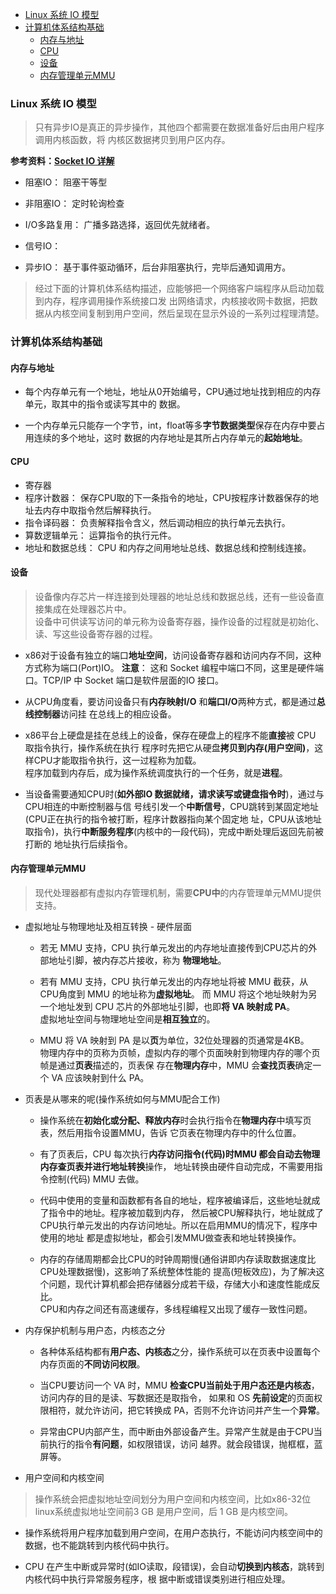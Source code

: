 
<!-- vim-markdown-toc GFM -->

- [Linux 系统 IO 模型](#linux-系统-io-模型)
- [计算机体系结构基础](#计算机体系结构基础)
  - [内存与地址](#内存与地址)
  - [CPU](#cpu)
  - [设备](#设备)
  - [内存管理单元MMU](#内存管理单元mmu)

<!-- vim-markdown-toc -->



### Linux 系统 IO 模型

> 只有异步IO是真正的异步操作，其他四个都需要在数据准备好后由用户程序调用内核函数，将
  内核区数据拷贝到用户区内存。


**参考资料：[Socket IO 详解](https://github.com/CyC2018/CS-Notes/blob/master/notes/Socket.md)**


- 阻塞IO： 阻塞干等型

- 非阻塞IO： 定时轮询检查

- I/O多路复用： 广播多路选择，返回优先就绪者。

- 信号IO： 

- 异步IO： 基于事件驱动循环，后台非阻塞执行，完毕后通知调用方。



> 经过下面的计算机体系结构描述，应能够把一个网络客户端程序从启动加载到内存，程序调用操作系统接口发
  出网络请求，内核接收网卡数据，把数据从内核空间复制到用户空间，然后呈现在显示外设的一系列过程理清楚。


### 计算机体系结构基础


#### 内存与地址
- 每个内存单元有一个地址，地址从0开始编号，CPU通过地址找到相应的内存单元，取其中的指令或读写其中的
  数据。

- 一个内存单元只能存一个字节，int，float等多**字节数据类型**保存在内存中要占用连续的多个地址，这时
  数据的内存地址是其所占内存单元的**起始地址**。


#### CPU
- 寄存器
- 程序计数器： 保存CPU取的下一条指令的地址，CPU按程序计数器保存的地址去内存中取指令然后解释执行。
- 指令译码器： 负责解释指令含义，然后调动相应的执行单元去执行。
- 算数逻辑单元： 运算指令的执行元件。
- 地址和数据总线： CPU 和内存之间用地址总线、数据总线和控制线连接。


#### 设备
> 设备像内存芯片一样连接到处理器的地址总线和数据总线，还有一些设备直接集成在处理器芯片中。  
  设备中可供读写访问的单元称为设备寄存器，操作设备的过程就是初始化、读、写这些设备寄存器的过程。

- x86对于设备有独立的端口**地址空间**，访问设备寄存器和访问内存不同，这种方式称为端口(Port)IO。
  **注意**： 这和 Socket 编程中端口不同，这里是硬件端口。TCP/IP 中 Socket 端口是软件层面的IO 接口。

- 从CPU角度看，要访问设备只有**内存映射I/O** 和**端口I/O**两种方式，都是通过**总线控制器**访问挂
  在总线上的相应设备。

- x86平台上硬盘是挂在总线上的设备，保存在硬盘上的程序不能**直接**被 CPU 取指令执行，操作系统在执行
  程序时先把它从硬盘**拷贝到内存(用户空间)**，这样CPU才能取指令执行，这一过程称为加载。  
  程序加载到内存后，成为操作系统调度执行的一个任务，就是**进程**。

- 当设备需要通知CPU时(**如外部IO 数据就绪，请求读写或键盘指令时**)，通过与CPU相连的中断控制器与信
  号线引发一个**中断信号**，CPU跳转到某固定地址(CPU正在执行的指令被打断，程序计数器指向某个固定地
  址，CPU从该地址取指令)，执行**中断服务程序**(内核中的一段代码)，完成中断处理后返回先前被打断的
  地址执行后续指令。


#### 内存管理单元MMU
> 现代处理器都有虚拟内存管理机制，需要**CPU中**的内存管理单元MMU提供支持。

- 虚拟地址与物理地址及相互转换 - 硬件层面
  - 若无 MMU 支持，CPU 执行单元发出的内存地址直接传到CPU芯片的外部地址引脚，被内存芯片接收，称为
    **物理地址**。

  - 若有 MMU 支持，CPU 执行单元发出的内存地址将被 MMU 截获，从CPU角度到 MMU 的地址称为**虚拟地址**。
    而 MMU 将这个地址映射为另一个地址发到 CPU 芯片的外部地址引脚，也即**将 VA 映射成 PA**。  
    虚拟地址空间与物理地址空间是**相互独立**的。  

  - MMU 将 VA 映射到 PA 是以**页**为单位，32位处理器的页通常是4KB。  
    物理内存中的页称为页帧，虚拟内存的哪个页面映射到物理内存的哪个页帧是通过**页表**描述的，页表保
    存在**物理内存**中，MMU 会**查找页表**确定一个 VA 应该映射到什么 PA。  

- 页表是从哪来的呢(操作系统如何与MMU配合工作)
  - 操作系统在**初始化或分配、释放内存**时会执行指令在**物理内存**中填写页表，然后用指令设置MMU，告诉
    它页表在物理内存中的什么位置。

  - 有了页表后，CPU 每次执行**内存访问指令(代码)**时MMU 都会自动去物理内存**查页表并进行地址转换**操作，
    地址转换由硬件自动完成，不需要用指令控制(代码) MMU 去做。

  - 代码中使用的变量和函数都有各自的地址，程序被编译后，这些地址就成了指令中的地址。程序被加载到内存，
    然后被CPU解释执行，地址就成了CPU执行单元发出的内存访问地址。所以在启用MMU的情况下，程序中使用的地址
    都是虚拟地址，都会引发MMU做查表和地址转换操作。
  
  - 内存的存储周期都会比CPU的时钟周期慢(通俗讲即内存读取数据速度比CPU处理数据慢)，这影响了系统整体性能的
    提高(短板效应)，为了解决这个问题，现代计算机都会把存储器分成若干级，存储大小和速度性能成反比。  
    CPU和内存之间还有高速缓存，多线程编程又出现了缓存一致性问题。
    
- 内存保护机制与用户态，内核态之分
  - 各种体系结构都有**用户态、内核态**之分，操作系统可以在页表中设置每个内存页面的**不同访问权限**。

  - 当CPU要访问一个 VA 时，MMU **检查CPU当前处于用户态还是内核态**，访问内存的目的是读、写数据还是取指令，
    如果和 OS **先前设定**的页面权限相符，就允许访问，把它转换成 PA，否则不允许访问并产生一个**异常**。

  - 异常由CPU内部产生，而中断由外部设备产生。异常产生就是由于CPU当前执行的指令**有问题**，如权限错误，访问
    越界。就会段错误，抛框框，蓝屏等。

- 用户空间和内核空间
> 操作系统会把虚拟地址空间划分为用户空间和内核空间，比如x86-32位linux系统虚拟地址空间前3 GB 是用户空间，后
> 1 GB 是内核空间。

  - 操作系统将用户程序加载到用户空间，在用户态执行，不能访问内核空间中的数据，也不能跳转到内核代码中执行。

  - CPU 在产生中断或异常时(如IO读取，段错误)，会自动**切换到内核态**，跳转到内核代码中执行异常服务程序，根
    据中断或错误类别进行相应处理。


